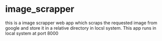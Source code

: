 # image_scrapper
this is a image scrapper web app which scraps the requested image from google and store it in a relative directory in locsl system. This app runs in local system at port 8000
